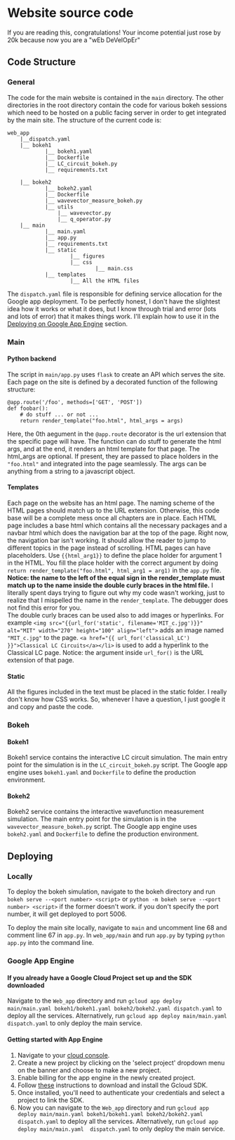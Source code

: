 # Website source code
If you are reading this, congratulations! Your income potential just rose by 20k because now you are a "wEb DeVelOpEr"

## Code Structure 
### General 
The code for the main website is contained in the `main` directory. The other directories in the root directory contain the code for various bokeh sessions which need to be hosted on a public facing server in order to get integrated by the main site. The structure of the current code is:

```
web_app 
    |__dispatch.yaml
    |__ bokeh1
            |__ bokeh1.yaml
            |__ Dockerfile
            |__ LC_circuit_bokeh.py
            |__ requirements.txt
    
    |__ bokeh2 
            |__ bokeh2.yaml
            |__ Dockerfile
            |__ wavevector_measure_bokeh.py
            |__ utils 
                |__ wavevector.py 
                |__ q_operator.py
    |__ main
            |__ main.yaml
            |__ app.py
            |__ requirements.txt
            |__ static
                    |__ figures
                    |__ css
                            |__ main.css
            |__ templates
                    |__ All the HTML files

```
The `dispatch.yaml` file is responsible for defining service allocation for the Google app deployment. To be perfectly honest, I don't have the slightest idea how it works or what it does, but I know through trial and error (lots and lots of error) that it makes things work. I'll explain how to use it in the [Deploying on Google App Engine](https://github.com/karlberggren/QuantumCircuitsClass/tree/main/web_app#deploying) section. 

### Main
#### Python backend 
The script in `main/app.py` uses `flask` to create an API which serves the site. Each page on the site is defined by a decorated function of the following structure:
```
@app.route('/foo', methods=['GET', 'POST'])
def foobar():
    # do stuff ... or not ...
    return render_template("foo.html", html_args = args)
```
Here, the 0th aegument in the `@app.route` decorator is the url extension that the specific page will have. The function can do stuff to generate the html args, and at the end, it renders an html template for that page. The html_args are optional. If present, they are passed to place holders in the `"foo.html"` and integrated into the page seamlessly. The args can be anything from a string to a javascript object. 

#### Templates 
Each page on the website has an html page. The naming scheme of the HTML pages should match up to the URL extension. Otherwise, this code base will be a complete mess once all chapters are in place.
Each HTML page includes a base html which contains all the necessary packages and a navbar html which does the navigation bar at the top of the page. Right now, the navigation bar isn't working. It should allow the reader to jump to different topics in the page instead of scrolling. 
HTML pages can have placeholders. Use `{{html_arg1}}` to define the place holder for argument 1 in the HTML. You fill the place holder with the correct argument by doing  `return render_template("foo.html", html_arg1 = arg1)` in the `app.py` file. **Notice: the name to the left of the equal sign in the render_template must match up to the name inside the double curly braces in the html file.** I literally spent days trying to figure out why my code wasn't working, just to realize that I mispelled the name in the `render_template`. The debugger does not find this error for you.  
The double curly braces can be used also to add images or hyperlinks. 
For example `<img src="{{url_for('static', filename='MIT_c.jpg')}}" alt="MIT" width="270" height="100" align="left">` adds an image named `"MIT_c.jpg"` to the page. `<a href="{{ url_for('classical_LC') }}">Classical LC Circuits</a></li>` is used to add a hyperlink to the Classical LC page. Notice: the argument inside `url_for()` is the URL extension of that page. 

#### Static
All the figures included in the text must be placed in the static folder. 
I really don't know how CSS works. So, whenever I have a question, I just google it and copy and paste the code.

### Bokeh 
#### Bokeh1
Bokeh1 service contains the interactive LC circuit simulation. The main entry point for the simulation is in the `LC_circuit_bokeh.py` script. The Google app engine uses `bokeh1.yaml` and `Dockerfile` to define the production environment.

#### Bokeh2 
Bokeh2 service contains the interactive wavefunction measurement simulation. The main entry point for the simulation is in the `wavevector_measure_bokeh.py` script. The Google app engine uses `bokeh2.yaml` and `Dockerfile` to define the production environment.

## Deploying
### Locally
To deploy the bokeh simulation, navigate to the bokeh directory and run `bokeh serve --<port number> <script>` or `python -m bokeh serve --<port number> <script>` if the former doesn't work. if you don't specify the port number, it will get deployed to port 5006.

To deploy the main site locally, navigate to `main` and uncomment line 68 and comment line 67 in `app.py`. In `web_app/main` and run `app.py` by typing `python app.py` into the command line.
### Google App Engine
#### If you already have a Google Cloud Project set up and the SDK downloaded
Navigate to the `Web_app` directory and run `gcloud app deploy main/main.yaml bokeh1/bokeh1.yaml bokeh2/bokeh2.yaml dispatch.yaml` to deploy all the services. Alternatively, run `gcloud app deploy main/main.yaml  dispatch.yaml` to only deploy the main service. 

#### Getting started with App Engine
1. Navigate to your [cloud console](https://console.cloud.google.com).
2. Create a new project by clicking on the 'select project' dropdown menu on the banner and choose to make a new project.
3. Enable billing for the app engine in the newly created project. 
4. Follow [these](https://cloud.google.com/sdk/docs/install) instructions to download and install the Gcloud SDK. 
5. Once installed, you'll need to authenticate your credentials and select a project to link the SDK. 
6. Now you can navigate to the `Web_app` directory and run `gcloud app deploy main/main.yaml bokeh1/bokeh1.yaml bokeh2/bokeh2.yaml dispatch.yaml` to deploy all the services. Alternatively, run `gcloud app deploy main/main.yaml  dispatch.yaml` to only deploy the main service. 
